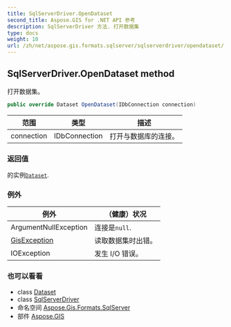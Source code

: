 ```yaml
---
title: SqlServerDriver.OpenDataset
second_title: Aspose.GIS for .NET API 参考
description: SqlServerDriver 方法. 打开数据集
type: docs
weight: 10
url: /zh/net/aspose.gis.formats.sqlserver/sqlserverdriver/opendataset/
---
```

## SqlServerDriver.OpenDataset method

打开数据集。

```csharp
public override Dataset OpenDataset(IDbConnection connection)
```

| 范围 | 类型 | 描述 |
| --- | --- | --- |
| connection | IDbConnection | 打开与数据库的连接。 |

### 返回值

的实例[`Dataset`](../../../aspose.gis/dataset/).

### 例外

| 例外 | （健康）状况 |
| --- | --- |
| ArgumentNullException | 连接是`null`. |
| [GisException](../../../aspose.gis/gisexception/) | 读取数据集时出错。 |
| IOException | 发生 I/O 错误。 |

### 也可以看看

* class [Dataset](../../../aspose.gis/dataset/)
* class [SqlServerDriver](../)
* 命名空间 [Aspose.Gis.Formats.SqlServer](../../sqlserverdriver/)
* 部件 [Aspose.GIS](../../../)


